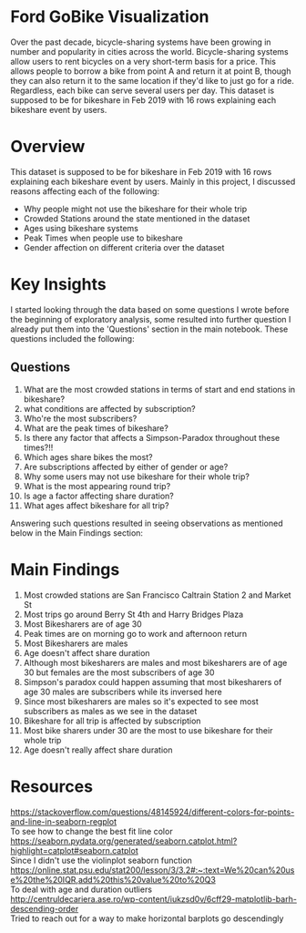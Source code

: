 # Ford GoBike Visualization
Over the past decade, bicycle-sharing systems have been growing in number and popularity in cities across the world. Bicycle-sharing systems allow users to rent bicycles on a very short-term basis for a price. This allows people to borrow a bike from point A and return it at point B, though they can also return it to the same location if they'd like to just go for a ride. Regardless, each bike can serve several users per day.
This dataset is supposed to be for bikeshare in Feb 2019 with 16 rows explaining each bikeshare event by users.

# Overview
This dataset is supposed to be for bikeshare in Feb 2019 with 16 rows explaining each bikeshare event by users. Mainly in this project, I discussed reasons affecting each of the following:<br>
- Why people might not use the bikeshare for their whole trip
- Crowded Stations around the state mentioned in the dataset
- Ages using bikeshare systems
- Peak Times when people use to bikeshare
- Gender affection on different criteria over the dataset

# Key Insights
I started looking through the data based on some questions I wrote before the beginning of exploratory analysis, some resulted into further question I already put them into the 'Questions' section in the main notebook. These questions included the following: <br>
## Questions 
1. What are the most crowded stations in terms of start and end stations in bikeshare?
2. what conditions are affected by subscription?
3. Who're the most subscribers?
4. What are the peak times of bikeshare?
5. Is there any factor that affects a Simpson-Paradox throughout these times?!!
6. Which ages share bikes the most?
7. Are subscriptions affected by either of gender or age?
8. Why some users may not use bikeshare for their whole trip?
9. What is the most appearing round trip?
10. Is age a factor affecting share duration?
11. What ages affect bikeshare for all trip?

Answering such questions resulted in seeing observations as mentioned below in the Main Findings section: <br>

# Main Findings
1. Most crowded stations are San Francisco Caltrain Station 2 and Market St
2. Most trips go around Berry St 4th and Harry Bridges Plaza
3. Most Bikesharers are of age 30
4. Peak times are on morning go to work and afternoon return
5. Most Bikesharers are males
6. Age doesn't affect share duration
6. Although most bikesharers are males and most bikesharers are of age 30 but females are the most subscribers of age 30
7. Simpson's paradox could happen assuming that most bikesharers of age 30 males are subscribers while its inversed here
7. Since most bikesharers are males so it's expected to see most subscribers as males as we see in the dataset
8. Bikeshare for all trip is affected by subscription
9. Most bike sharers under 30 are the most to use bikeshare for their whole trip
10. Age doesn't really affect share duration 

# Resources
https://stackoverflow.com/questions/48145924/different-colors-for-points-and-line-in-seaborn-regplot <br>
To see how to change the best fit line color<br>
https://seaborn.pydata.org/generated/seaborn.catplot.html?highlight=catplot#seaborn.catplot<br>
Since I didn't use the violinplot seaborn function<br>
https://online.stat.psu.edu/stat200/lesson/3/3.2#:~:text=We%20can%20use%20the%20IQR,add%20this%20value%20to%20Q3<br>
To deal with age and duration outliers<br>
http://centruldecariera.ase.ro/wp-content/iukzsd0v/6cff29-matplotlib-barh-descending-order<br>
Tried to reach out for a way to make horizontal barplots go descendingly

